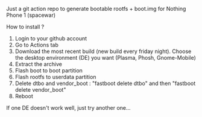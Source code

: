 Just a git action repo to generate bootable rootfs + boot.img for Nothing Phone 1 (spacewar)

How to install ?

1. Login to your github account
2. Go to Actions tab
3. Download the most recent build (new build every friday night). Choose the desktop environment (DE) you want (Plasma, Phosh, Gnome-Mobile)
4. Extract the archive
5. Flash boot to boot partition
6. Flash rootfs to userdata partition
7. Delete dtbo and vendor_boot : "fastboot delete dtbo" and then "fastboot delete vendor_boot"
8. Reboot

If one DE doesn't work well, just try another one...
